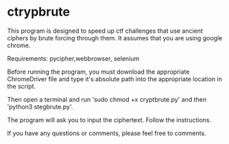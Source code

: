 # ctrypbrute
This program is designed to speed up ctf challenges that use ancient ciphers by brute forcing through them. It assumes that you are using google chrome.

Requirements: pycipher,webbrowser, selenium

Before running the program, you must download the appropriate ChromeDriver file and type it's absolute path into the appropriate location in the script.

Then open a terminal and run 'sudo chmod +x cryptbrute.py' and then 'python3 stegbrute.py'.

The program will ask you to input the ciphertext. Follow the instructions.

If you have any questions or comments, please feel free to comments.
